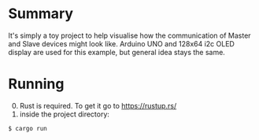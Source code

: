 # Summary
 It's simply a toy project to help visualise how the communication of Master and Slave devices might look like. Arduino UNO and 128x64 i2c OLED display are used for this example, but general idea stays the same.
# Running
0. Rust is required. To get it go to https://rustup.rs/
1. inside the project directory:

```bash
$ cargo run
```